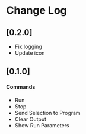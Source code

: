 # Change Log

## [0.2.0]
- Fix logging
- Update icon

## [0.1.0]
#### Commands
- Run
- Stop
- Send Selection to Program
- Clear Output
- Show Run Parameters
